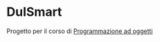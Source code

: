 # DuISmart
Progetto per il corso di [Programmazione ad oggetti](https://didattica.unipd.it/off/2018/LT/SC/SC1167/000ZZ/SC02123180/N0)
